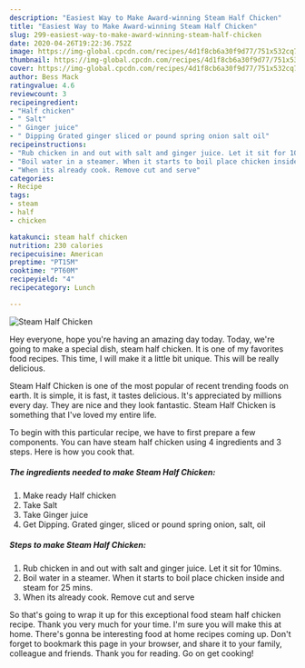 ```yaml
---
description: "Easiest Way to Make Award-winning Steam Half Chicken"
title: "Easiest Way to Make Award-winning Steam Half Chicken"
slug: 299-easiest-way-to-make-award-winning-steam-half-chicken
date: 2020-04-26T19:22:36.752Z
image: https://img-global.cpcdn.com/recipes/4d1f8cb6a30f9d77/751x532cq70/steam-half-chicken-recipe-main-photo.jpg
thumbnail: https://img-global.cpcdn.com/recipes/4d1f8cb6a30f9d77/751x532cq70/steam-half-chicken-recipe-main-photo.jpg
cover: https://img-global.cpcdn.com/recipes/4d1f8cb6a30f9d77/751x532cq70/steam-half-chicken-recipe-main-photo.jpg
author: Bess Mack
ratingvalue: 4.6
reviewcount: 3
recipeingredient:
- "Half chicken"
- " Salt"
- " Ginger juice"
- " Dipping Grated ginger sliced or pound spring onion salt oil"
recipeinstructions:
- "Rub chicken in and out with salt and ginger juice. Let it sit for 10mins."
- "Boil water in a steamer. When it starts to boil place chicken inside and steam for 25 mins."
- "When its already cook. Remove cut and serve"
categories:
- Recipe
tags:
- steam
- half
- chicken

katakunci: steam half chicken 
nutrition: 230 calories
recipecuisine: American
preptime: "PT15M"
cooktime: "PT60M"
recipeyield: "4"
recipecategory: Lunch

---
```



![Steam Half Chicken](https://img-global.cpcdn.com/recipes/4d1f8cb6a30f9d77/751x532cq70/steam-half-chicken-recipe-main-photo.jpg)

Hey everyone, hope you're having an amazing day today. Today, we're going to make a special dish, steam half chicken. It is one of my favorites food recipes. This time, I will make it a little bit unique. This will be really delicious.

Steam Half Chicken is one of the most popular of recent trending foods on earth. It is simple, it is fast, it tastes delicious. It's appreciated by millions every day. They are nice and they look fantastic. Steam Half Chicken is something that I've loved my entire life.




To begin with this particular recipe, we have to first prepare a few components. You can have steam half chicken using 4 ingredients and 3 steps. Here is how you cook that.

##### The ingredients needed to make Steam Half Chicken:

1. Make ready Half chicken
1. Take  Salt
1. Take  Ginger juice
1. Get  Dipping. Grated ginger, sliced or pound spring onion, salt, oil




##### Steps to make Steam Half Chicken:

1. Rub chicken in and out with salt and ginger juice. Let it sit for 10mins.
1. Boil water in a steamer. When it starts to boil place chicken inside and steam for 25 mins.
1. When its already cook. Remove cut and serve




So that's going to wrap it up for this exceptional food steam half chicken recipe. Thank you very much for your time. I'm sure you will make this at home. There's gonna be interesting food at home recipes coming up. Don't forget to bookmark this page in your browser, and share it to your family, colleague and friends. Thank you for reading. Go on get cooking!
